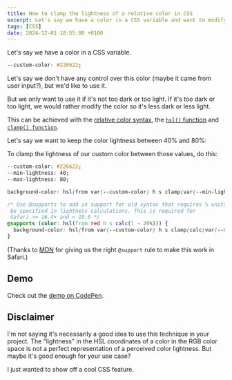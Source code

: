 ```yaml
---
title: How to clamp the lightness of a relative color in CSS
excerpt: Let's say we have a color in a CSS variable and want to modify its lightness, but only if it's too dark or too light.
tags: [CSS]
date: 2024-12-01 18:55:00 +0100
---
```


Let's say we have a color in a CSS variable.

```css
--custom-color: #226622;
```

Let's say we don't have any control over this color (maybe it came from user input?), but we'd like to use it.

But we only want to use it if it's not too dark or too light. If it's too dark or too light, we would rather modify the color so it's less dark or less light.

This can be achieved with the [relative color syntax](https://developer.mozilla.org/en-US/docs/Web/CSS/CSS_colors/Relative_colors), the [`hsl()` function](https://developer.mozilla.org/en-US/docs/Web/CSS/color_value/hsl) and [`clamp() function`](https://developer.mozilla.org/en-US/docs/Web/CSS/clamp).

Let's say we want to keep the color lightness between 40% and 80%:

To clamp the lightness of our custom color between those values, do this:

```css
--custom-color: #226622;
--min-lightness: 40;
--max-lightness: 80;

background-color: hsl(from var(--custom-color) h s clamp(var(--min-lightness), l, var(--max-lightness)));

/* Use @supports to add in support for old syntax that requires % units to
 be specified in lightness calculations. This is required for
 Safari >= 16.4+ and < 18.0 */
@supports (color: hsl(from red h s calc(l - 20%))) {
  background-color: hsl(from var(--custom-color) h s clamp(calc(var(--min-lightness) * 1%), l, calc(var(--max-lightness) * 1%)));
}
```

(Thanks to [MDN](https://developer.mozilla.org/en-US/docs/Web/CSS/color_value/hsl) for giving us the right `@support` rule to make this work in Safari.)

## Demo

Check out the [demo on CodePen](https://codepen.io/angelikatyborska/pen/emONWWz).

## Disclaimer

I'm not saying it's necessarily a good idea to use this technique in your project. The "lightness" in the HSL coordinates of a color in the RGB color space is not a perfect representation of a perceived color lightness. But maybe it's good enough for your use case?

I just wanted to show off a cool CSS feature.
